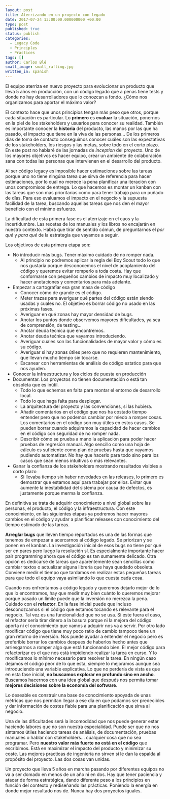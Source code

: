 ```yaml
---
layout: post
title: Aterrizando en un proyecto con legado
date: 2017-07-24 13:00:00.000000000 +00:00
type: post
published: true
status: publish
categories:
  - Legacy Code
  - Principles
  - Practices
tags: []
author: Carlos Blé
small_image: small_rafting.jpg
written_in: spanish
---
```


El equipo aterriza en nuevo proyecto para evolucionar un producto que lleva 5 años en producción, con un código legado que a penas tiene tests y donde no hay desarrolladores que lo conozcan a fondo. ¿Cómo nos organizamos para aportar el máximo valor? 

El contexto hace que unos principios tengan más peso que otros, porque cada situación es particular.
Lo **primero** es **evaluar** la situación, ponernos en la piel de los stakeholders y usuarios para conocer
su realidad. También es importante conocer la **historia** del producto, las manos por las que ha pasado,
el impacto que tiene en la viva de las personas... De los primeros días de toma de contacto conseguimos conocer cuáles son las expectativas de los stakeholders, los riesgos y las metas, 
sobre todo en el corto plazo. En este post no hablaré de las jornadas de _inception_ del proyecto.
Uno de los mayores objetivos es hacer equipo, crear un ambiente de colaboración sana con todas las
personas que intervienen en el desarrollo del producto.

Al ser código legacy es imposible hacer estimaciones sobre las tareas porque uno no tiene ningúna 
tarea que sirva de referencia para hacer estimaciones, por lo cual no merece la pena planificar una
iteración con unos compromisos de entrega. Lo que hacemos es montar un kanban con las tareas que
son más prioritarias como para tener trabajo para un puñado de días. Para eso evaluamos el 
impacto en el negocio y la supuesta facilidad de la tarea, buscando aquellas tareas que nos den 
el mayor beneficio con el mínimo esfuerzo. 

La dificultad de esta primera fase es el aterrizaje en el caos y la incertidumbre. Las recetas de los manuales y los libros no encajarán en nuestro contexto. Habrá que tirar de sentido cómun, de preguntarnos el _por qué_ y _para qué_ de la estrategia que vayamos a seguir.
 
 
Los objetivos de esta primera etapa son:
   - No introducir más bugs. Tener máximo cuidado de no romper nada. 
        - Al principio no podremos aplicar la regla del Boy Scout todo lo que nos gustaría porque desconocemos el nivel de acoplamiento del código y queremos evitar romperlo a toda costa. Hay que conformarse con pequeños cambios de impacto muy localizado y hacer
        anotaciones y comentarios para más adelante. 
   - Empezar a cartografíar esa gran masa de código
        - Conocer cómo de grande es el código.
        - Meter trazas para averiguar qué partes del código están siendo usadas y cuales no. El objetivo es borrar código no usado en las próximas fases. 
        - Averiguar en qué zonas hay mayor densidad de bugs.
        - Anotar los puntos donde observemos mayores dificultades, ya sea de comprensión, de testing...
        - Anotar deuda técnica que encontremos.
        - Anotar deuda tećnica que vayamos introduciendo.
        - Averiguar cuales son las funcionalidades de mayor valor y cómo es su código.
        - Averiguar si hay zonas útiles pero que no requieren mantenimiento, que llevan mucho tiempo sin tocarse. 
        - Escanear con herramientas de análisis de código estatico para que nos ayuden. 
   - Conocer la infraestructura y los ciclos de puesta en producción
   - Documentar. Los proyectos no tienen documentación o está tan obsoleta que es inútil. 
        - Todo lo que echemos en falta para montar el entorno de desarrollo local.
        - Todo lo que haga falta para desplegar.
        - La arquitectura del proyecto y las convenciones, si las hubiera.
        - Añadir comentarios en el código que nos ha costado tiempo entender pero que no podemos cambiar por miedo a romper cosas. Los comentarios en el código son muy útiles en estos casos. Se pueden borrar cuando adquiramos la capacidad de hacer cambios en el código con seguridad de no romper nada.
        - Describir cómo se prueba a mano la aplicación para poder hacer pruebas de regresión manual. Algo sencillo como una hoja de cálculo es suficiente como plan de 
        pruebas hasta que vayamos pudiendo automatizar. No hay que hacerlo para todo sino
        para los casos que sean menos intuitivos o más relevantes.
   - Ganar la confianza de los stakeholders mostrando resultados visibles a corto plazo
        - Si llevaba tiempo sin haber novedades en las releases, lo primero es demostrar que estamos aquí para trabajar por ellos. Evitar que aumente la inestabilidad del sistema por causa de defectos, es justamente porque merma la confianza.
        
En definitiva se trata de adquirir conocimiento a nivel global sobre las personas, el producto, 
el código y la infraestructura. Con este conocimiento, en las siguientes etapas ya podremos hacer
mayores cambios en el código y ayudar a planificar releases con conocimiento del tiempo estimado 
de las tareas.  

**Arreglar bugs** que lleven tiempo reportados es una de las formas que tenemos de empezar a acercarnos al código legado. Se priorizan y se ponen en el kanban. La investigación inicial de esos bugs no tiene por qué ser en pares pero luego la resolución sí. Es especialmente importante hacer pair programming ahora que el código es tan sumamente delicado. Otra opción es dedicarse de tareas que aparentemente sean sencillas como cambiar textos o actualizar alguna librería que haya quedado obsoleta. Conviene medir el tiempo que tardamos en realizar estas pequeñas tareas para que todo el equipo vaya asimilando lo que cuesta cada cosa.

Cuando nos enfrentamos a código legado y queremos dejarlo mejor de lo que lo encontramos, hay que medir muy bien cuánto lo queremos mejorar porque pasado un límite puede que la inversión no merezca la pena. Cuidado con el **refactor**. En la fase inicial puede que incluso desconozcamos si el código que estamos tocando es relevante para el negocio. Tal vez es una funcionalidad que no se usa. Si este fuera el caso, el refactor sería tirar dinero a la basura porque ni la mejora del código aporta ni el conocimiento que vamos a adquirir nos va a servir. Por otro lado modificar  código que tiene muy poco ratio de cambio tampoco tiene un gran retorno de inversión. Nos puede ayudar a entender el negocio pero es preferible borrar los cambios despues de haberlos hecho antes que arriesgarnos a romper algo que está funcionando bien. El mejor código para refactorizar es el que nos está impidiendo realizar la tarea en curso. Y lo modificamos lo mínimo necesario para resolver la tarea. En ningún caso dejamos el código peor de lo que esta, siempre lo mejoramos aunque sea introduciendo una variable explicativa. Lo que no perdería de vista es que en esta fase inicial,
**no buscamos explorar en profundo sino en ancho**. Buscamos hacernos con una idea global que después nos permita tomar **mejores decisiones sobre la economía del software**. 

Lo deseable es construir una base de conocimiento apoyada de unas métricas que nos permitan llegar a
ese día en que podamos ser predecibles y dar información de costes fiable para una planificación que sirva al negocio.

Una de las dificultades será la incomodidad que nos puede generar estar haciendo labores que no son 
nuestra especialidad. Puede ser que no nos sintamos útiles haciendo tareas de análisis, 
de documentación, pruebas manuales o hablar con stakeholders... cualquier cosa que no sea programar.
Pero **nuestro valor más fuerte no está en el código** que escribimos. Está en maximizar el impacto del producto y minimizar su coste. Las mejores practicas de ingeniería no sirven si le dan la espalda 
al propósito del proyecto. Las dos cosas van unidas.

Un proyecto que lleva 5 años en marcha pasando por diferentes equipos no va a ser domado en menos de un año ni en dos. Hay que tener paciencia y atacar de forma estratégica, dando diferente peso a los principios en función del contexto y rediseñando las prácticas. Poniendo la energía en donde mejor resultado nos de. Nunca hay dos proyectos iguales.     


  



 
    

 
 
 

 

 

 

  